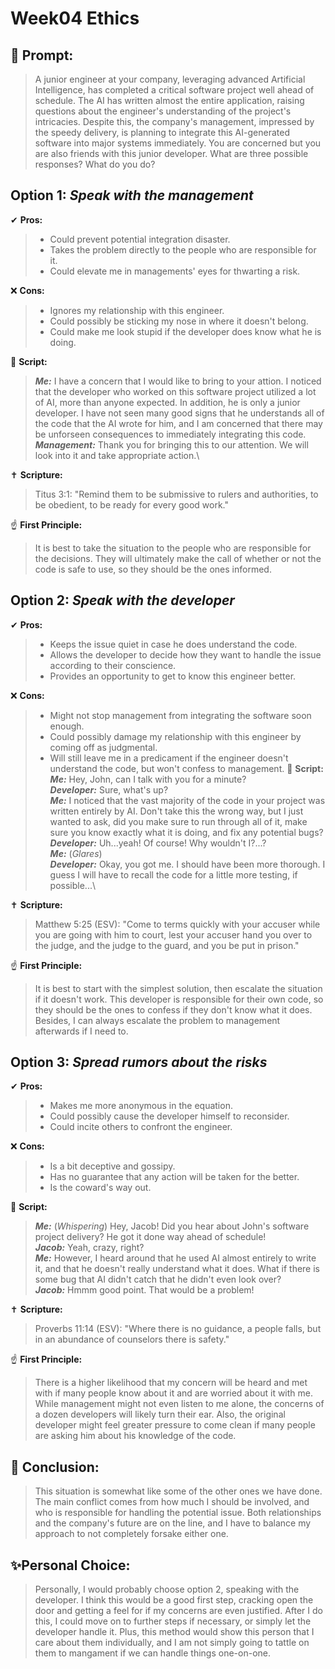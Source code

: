 # Week04 Ethics
## 🤔 Prompt:
> A junior engineer at your company, leveraging advanced Artificial Intelligence, has completed a critical software project well ahead of schedule. The AI has written almost the entire application, raising questions about the engineer's understanding of the project's intricacies. Despite this, the company's management, impressed by the speedy delivery, is planning to integrate this AI-generated software into major systems immediately. You are concerned but you are also friends with this junior developer. What are three possible responses? What do you do?
## Option 1: _Speak with the management_

✔ __Pros:__
> * Could prevent potential integration disaster.
> * Takes the problem directly to the people who are responsible for it.
> * Could elevate me in managements' eyes for thwarting a risk.

❌ __Cons:__
> * Ignores my relationship with this engineer.
> * Could possibly be sticking my nose in where it doesn't belong.
> * Could make me look stupid if the developer does know what he is doing.

📜 __Script:__
> ___Me:___ I have a concern that I would like to bring to your attion. I noticed that the developer who worked on this software project utilized a lot of AI, more than anyone expected. In addition, he is only a junior developer. I have not seen many good signs that he understands all of the code that the AI wrote for him, and I am concerned that there may be unforseen consequences to immediately integrating this code.\
> ___Management:___ Thank you for bringing this to our attention. We will look into it and take appropriate action.\

✝ __Scripture:__
> Titus 3:1: "Remind them to be submissive to rulers and authorities, to be obedient, to be ready for every good work."

☝ __First Principle:__
> It is best to take the situation to the people who are responsible for the decisions. They will ultimately make the call of whether or not the code is safe to use, so they should be the ones informed.

## Option 2: _Speak with the developer_

✔ __Pros:__
> * Keeps the issue quiet in case he does understand the code.
> * Allows the developer to decide how they want to handle the issue according to their conscience.
> * Provides an opportunity to get to know this engineer better.

❌ __Cons:__
> * Might not stop management from integrating the software soon enough.
> * Could possibly damage my relationship with this engineer by coming off as judgmental.
> * Will still leave me in a predicament if the engineer doesn't understand the code, but won't confess to management.
📜 __Script:__
> ___Me:___ Hey, John, can I talk with you for a minute?\
> ___Developer:___ Sure, what's up?\
> ___Me:___ I noticed that the vast majority of the code in your project was written entirely by AI. Don't take this the wrong way, but I just wanted to ask, did you make sure to run through all of it, make sure you know exactly what it is doing, and fix any potential bugs?\
> ___Developer:___ Uh...yeah! Of course! Why wouldn't I?...?\
> ___Me:___ (*Glares*)\
> ___Developer:___ Okay, you got me. I should have been more thorough. I guess I will have to recall the code for a little more testing, if possible...\

✝ __Scripture:__
> Matthew 5:25 (ESV): "Come to terms quickly with your accuser while you are going with him to court, lest your accuser hand you over to the judge, and the judge to the guard, and you be put in prison."

☝ __First Principle:__
> It is best to start with the simplest solution, then escalate the situation if it doesn't work. This developer is responsible for their own code, so they should be the ones to confess if they don't know what it does. Besides, I can always escalate the problem to management afterwards if I need to.

## Option 3: _Spread rumors about the risks_

✔ __Pros:__
> * Makes me more anonymous in the equation.
> * Could possibly cause the developer himself to reconsider.
> * Could incite others to confront the engineer.

❌ __Cons:__
> * Is a bit deceptive and gossipy.
> * Has no guarantee that any action will be taken for the better.
> * Is the coward's way out.

📜 __Script:__
> ___Me:___ (*Whispering*) Hey, Jacob! Did you hear about John's software project delivery? He got it done way ahead of schedule!\
> ___Jacob:___ Yeah, crazy, right?\
> ___Me:___ However, I heard around that he used AI almost entirely to write it, and that he doesn't really understand what it does. What if there is some bug that AI didn't catch that he didn't even look over?\
> ___Jacob:___ Hmmm good point. That would be a problem!

✝ __Scripture:__
> Proverbs 11:14 (ESV): "Where there is no guidance, a people falls, but in an abundance of counselors there is safety."

☝ __First Principle:__
> There is a higher likelihood that my concern will be heard and met with if many people know about it and are worried about it with me. While management might not even listen to me alone, the concerns of a dozen developers will likely turn their ear. Also, the original developer might feel greater pressure to come clean if many people are asking him about his knowledge of the code.

## 🏁 Conclusion:
> This situation is somewhat like some of the other ones we have done. The main conflict comes from how much I should be involved, and who is responsible for handling the potential issue. Both relationships and the company's future are on the line, and I have to balance my approach to not completely forsake either one.

## ✨Personal Choice:
> Personally, I would probably choose option 2, speaking with the developer. I think this would be a good first step, cracking open the door and getting a feel for if my concerns are even justified. After I do this, I could move on to further steps if necessary, or simply let the developer handle it. Plus, this method would show this person that I care about them individually, and I am not simply going to tattle on them to mangament if we can handle things one-on-one.
